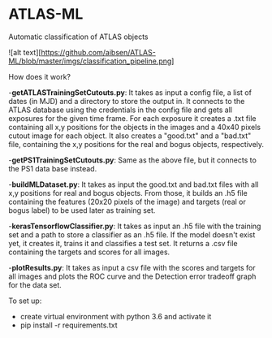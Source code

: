 # ATLAS-ML
Automatic classification of ATLAS objects

![alt text][https://github.com/aibsen/ATLAS-ML/blob/master/imgs/classification_pipeline.png]

How does it work?

-**getATLASTrainingSetCutouts.py**: It takes as input a config file, a list of dates (in MJD) and a directory to store the output in. It connects to the ATLAS database using the credentials in the config file and gets all exposures for the given time frame. For each exposure it creates a .txt file containing all x,y positions for the objects in the images and a 40x40 pixels cutout image for each object. It also creates a "good.txt" and a "bad.txt" file, containing the x,y positions for the real and 
bogus objects, respectively.

-**getPS1TrainingSetCutouts.py**: Same as the above file, but it connects to the PS1 data base instead.

-**buildMLDataset.py**: It takes as input the good.txt and bad.txt files with all x,y positions for real and bogus objects. From those, it builds an .h5 file containing the features (20x20 pixels of the image) and targets (real or bogus label) to be used later as training set.

-**kerasTensorflowClassifier.py**: It takes as input an .h5 file with the training set and a path to store a classifier as an .h5 file. If the model doesn't exist yet, it creates it, trains it and classifies a test set. It returns a .csv file containing  the targets and scores for all images.

-**plotResults.py**: It takes as input a csv file with the scores and targets for all images and plots the ROC curve and the Detection error tradeoff graph for the data set.


To set up:

- create virtual environment with python 3.6 and activate it
- pip install -r requirements.txt

